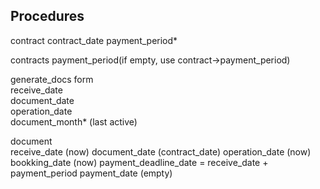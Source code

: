Procedures
----------
contract
	contract_date
	payment_period*

contracts
	payment_period(if empty, use contract->payment_period)
	
>>>
	
generate_docs form	
	receive_date   
	document_date  
	operation_date  
	document_month* (last active)
	
>>>	
	
document	
	receive_date    (now)
	document_date   (contract_date)
	operation_date	(now)
	bookking_date   (now)
	payment_deadline_date  =  receive_date + payment_period
	payment_date    (empty)
